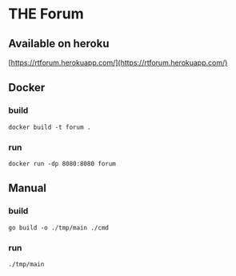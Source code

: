 # THE Forum

## Available on heroku

[https://rtforum.herokuapp.com/](https://rtforum.herokuapp.com/)

## Docker

### build

`docker build -t forum .`

### run

`docker run -dp 8080:8080 forum`

## Manual

### build

`go build -o ./tmp/main ./cmd`

### run

`./tmp/main`
